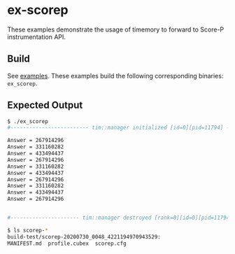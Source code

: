 # ex-scorep

These examples demonstrate the usage of timemory to forward to Score-P instrumentation API.

## Build

See [examples](../README.md##Build). These examples build the following corresponding binaries: `ex_scorep`.

## Expected Output

```bash
$ ./ex_scorep
#------------------------- tim::manager initialized [id=0][pid=11794] -------------------------#

Answer = 267914296
Answer = 331160282
Answer = 433494437
Answer = 267914296
Answer = 331160282
Answer = 433494437
Answer = 267914296
Answer = 331160282
Answer = 433494437
Answer = 267914296


#---------------------- tim::manager destroyed [rank=0][id=0][pid=11794] ----------------------#

$ ls scorep-*
build-test/scorep-20200730_0048_4221194970943529:
MANIFEST.md  profile.cubex  scorep.cfg
```
